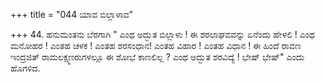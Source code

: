+++
title = "044 ಯಾವ ಬಿಲ್ಲಾಳಾವ"

+++
44.  ಹನುಮಂತನು ಬೆರಗಾಗಿ  " ಎಂಥ ಅದ್ಭುತ ಬಿಲ್ಲಾಳು ! ಈ  ಶರಲಾಘವವನ್ನು ಏನೆಂದು ಹೇಳಲಿ ! ಎಂಥ ಮನೋಹರ ! ಎಂತಹ  ಚಳಕ ! ಎಂತಹ ಶರಸಂಧಾನ! ಎಂತಹ ವಿಹಾರ ! ಎಂತಹ ವಿಧಾನ ! ಈ ಹಿಂದೆ ರಾವಣ ಇಂದ್ರಜಿತ್ ರಾಮಲಕ್ಷ್ಮಣರುಗಳಲ್ಲೂ ಈ ಶೋಭೆ ಕಾಣಲಿಲ್ಲ ?  ಎಂಥ ಅದ್ಭುತ ಶರವಿದ್ಯೆ ! ಭೇಷ್ ಭೇಷ್" ಎಂದು ಹೊಗಳಿದ.